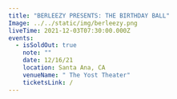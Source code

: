 ```yaml
---
title: "BERLEEZY PRESENTS: THE BIRTHDAY BALL"
Image: ../../static/img/berleezy.png
liveTime: 2021-12-03T07:30:00.000Z
events:
  - isSoldOut: true
    note: ""
    date: 12/16/21
    location: Santa Ana, CA
    venueName: " The Yost Theater"
    ticketsLink: /
---
```

